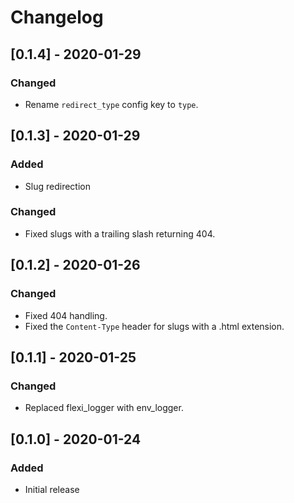 # Changelog

## [0.1.4] - 2020-01-29

### Changed
- Rename `redirect_type` config key to `type`.

## [0.1.3] - 2020-01-29

### Added
- Slug redirection

### Changed
- Fixed slugs with a trailing slash returning 404.

## [0.1.2] - 2020-01-26

### Changed
- Fixed 404 handling.
- Fixed the `Content-Type` header for slugs with a .html extension.

## [0.1.1] - 2020-01-25

### Changed
- Replaced flexi_logger with env_logger.

## [0.1.0] - 2020-01-24

### Added
- Initial release
